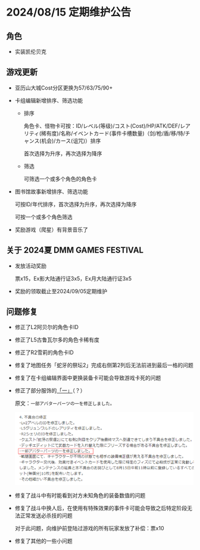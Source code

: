 # 2024/08/15 定期维护公告

## 角色

- 实装凯伦贝克

## 游戏更新

- 亚历山大城Cost分区更换为57/63/75/90+

- 卡组编辑新增排序、筛选功能

  - 排序

    角色卡、怪物卡可按：ID/レベル(等级)/コスト(Cost)/HP/ATK/DEF/レアリティ(稀有度)/名称/イベントカード(事件卡槽数量)（剑/枪/盾/移/特/チャンス(机会)/カース(诅咒)）排序

    首次选择为升序，再次选择为降序

  - 筛选

    可筛选一个或多个角色的角色卡

- 图书馆故事新增排序、筛选功能

  可按ID/年代排序，首次选择为升序，再次选择为降序

  可按一个或多个角色筛选

- 奖励游戏（爬星）有背景音乐了

## 关于 2024夏 DMM GAMES FESTIVAL

- 发放活动奖励

  票x15，Ex影大陆通行证3x5，Ex月大陆通行证3x5

- 奖励的领取截止至2024/09/05定期维护

## 问题修复

- 修正了L2阿贝尔的角色卡ID

- 修正了L5古鲁瓦尔多的角色卡稀有度

- 修正了R2雪莉的角色卡ID

- 修复了地图任务「蛇牙的祭坛2」完成右侧第2列后无法前进到最后一格的问题

- 修复了在卡组编辑界面中更换装备卡可能会导致游戏卡死的问题

- 修正了部分服饰的<span class="no_underline_links">[「一」](https://www.dmm.com/netgame/community/-/topic/detail/=/tid=62278/)</span>（？）

  原文：```一部アバターパーツの一を修正しました。```

  ![原文](imgs/20240815_bugfix_unknown.png)

- 修复了战斗中有时能看到对方未知角色的装备数值的问题

- 修复了战斗中换人后，在使用有特殊效果的事件卡可能会导致之后特定阶段无法正常发送必杀技的问题

  对于此问题，向维护前登陆过游戏的所有玩家发放了补偿：票x10

- 修复了其他的一些小问题
